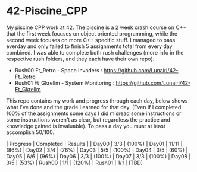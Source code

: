 # 42-Piscine_CPP
My piscine CPP work at 42. The piscine is a 2 week crash course on C++ that the first week focuses on object oriented programming, while the second week focuses on more C++ specific stuff. I managed to pass everday and only failed to finish 5 assignments total from every day combined. I was able to complete both rush challenges (more info in the respective rush folders, and they each have their own repo).

- Rush00 Ft_Retro - Space Invaders : https://github.com/Lunairi/42-Ft_Retro
- Rush01 Ft_Gkrellm - System Monitoring : https://github.com/Lunairi/42-Ft_Gkrellm

This repo contains my work and progress through each day, below shows what I've done and the grade I earned for that day. (Even if I completed 100% of the assignments some days I did misread some instructions or some instructions weren't as clear, but regardless the practice and knowledge gained is invaluable).
To pass a day you must at least accomplish 50/100.

| Progress | Completed | Results |
| Day00 | 3/3   |  (100%)
| Day01 | 11/11 |  (86%)
| Day02 | 3/4   |  (76%)
| Day03 | 5/5   |  (100%)
| Day04 | 3/5   |  (60%)
| Day05 | 6/6   |  (96%)
| Day06 | 3/3   |  (100%)
| Day07 | 3/3   |  (100%)
| Day08 | 3/5   |  (53%)
| Rush00 | 1/1   |  (120%)
| Rush01 | 1/1   |  (TBD)
